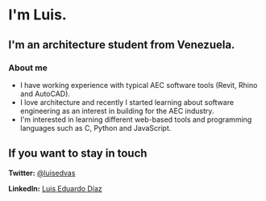 # I'm Luis.
## I'm an architecture student from Venezuela.

### About me

- I have working experience with typical AEC software tools (Revit, Rhino and AutoCAD).
- I love architecture and recently I started learning about software engineering as an interest in building for the AEC industry.
- I'm interested in learning different web-based tools and programming languages such as C, Python and JavaScript.

## If you want to stay in touch

**Twitter:** [@luisedvas](https://twitter.com/luisedvas)

**LinkedIn:** [Luis Eduardo Díaz](https://www.linkedin.com/in/luisediazv/)

<!---
luisediazv/luisediazv is a ✨ special ✨ repository because its `README.md` (this file) appears on your GitHub profile.
You can click the Preview link to take a look at your changes.
--->

